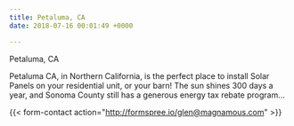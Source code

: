 ```yaml
---
title: Petaluma, CA
date: 2018-07-16 00:01:49 +0000

---
```

Petaluma, CA

Petaluma CA, in Northern California, is the perfect place to install Solar Panels on your residential unit, or your barn! The sun shines 300 days a year, and Sonoma County still has a generous energy tax rebate program...

{{< form-contact action="http://formspree.io/glen@magnamous.com" >}}